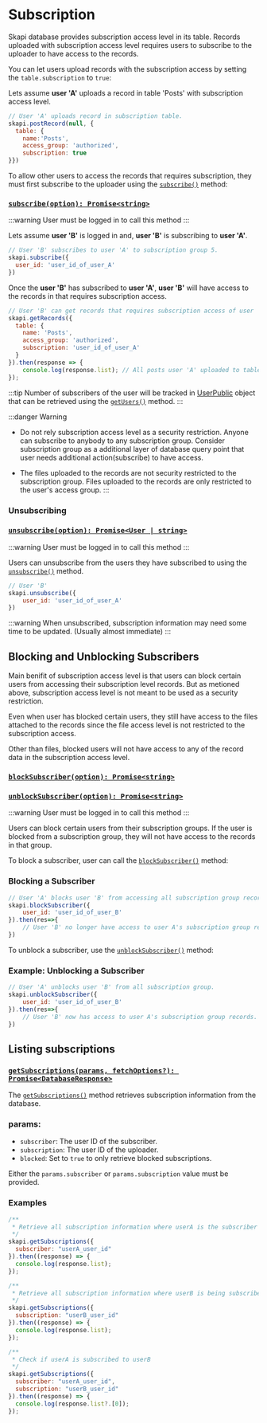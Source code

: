 
# Subscription

Skapi database provides subscription access level in its table.
Records uploaded with subscription access level requires users to subscribe to the uploader to have access to the records.

You can let users upload records with the subscription access by setting the `table.subscription` to `true`:

Lets assume **user 'A'** uploads a record in table 'Posts' with subscription access level.

```js
// User 'A' uploads record in subscription table.
skapi.postRecord(null, {
  table: {
    name:'Posts',
    access_group: 'authorized',
    subscription: true
}})
```

To allow other users to access the records that requires subscription, they must first subscribe to the uploader using the [`subscribe()`](/api-reference/database/README.md#subscribe) method:

### [`subscribe(option): Promise<string>`](/api-reference/database/README.md#subscribe)

:::warning
User must be logged in to call this method
:::

Lets assume **user 'B'** is logged in and, **user 'B'** is subscribing to **user 'A'**.

```js
// User 'B' subscribes to user 'A' to subscription group 5.
skapi.subscribe({
  user_id: 'user_id_of_user_A'
})
```

Once the **user 'B'** has subscribed to **user 'A'**,
**user 'B'** will have access to the records in that requires subscription access.

```js
// User 'B' can get records that requires subscription access of user 'A'
skapi.getRecords({
  table: {
    name: 'Posts',
    access_group: 'authorized',
    subscription: 'user_id_of_user_A'
  }
}).then(response => {
    console.log(response.list); // All posts user 'A' uploaded to table 'Posts' in subscription access level.
});
```

:::tip
Number of subscribers of the user will be tracked in [UserPublic](/api-reference/data-types/README.md#userpublic) object
that can be retrieved using the [`getUsers()`](/api-reference/database/README.md#getusers) method.
:::

:::danger Warning
- Do not rely subscription access level as a security restriction.
  Anyone can subscribe to anybody to any subscription group.
  Consider subscription group as a additional layer of database query point that user needs additional action(subscribe) to have access.

- The files uploaded to the records are not security restricted to the subscription group.
  Files uploaded to the records are only restricted to the user's access group.
:::

### Unsubscribing

### [`unsubscribe(option): Promise<User | string>`](/api-reference/database/README.md#unsubscribe)

:::warning
User must be logged in to call this method
:::

Users can unsubscribe from the users they have subscribed to using the [`unsubscribe()`](/api-reference/database/README.md#unsubscribe) method.

```js
// User 'B'
skapi.unsubscribe({
    user_id: 'user_id_of_user_A'
})
```

:::warning
When unsubscribed, subscription information may need some time to be updated. (Usually almost immediate)
:::


## Blocking and Unblocking Subscribers

Main benifit of subscription access level is that users can block certain users from accessing their subscription level records.
But as metioned above, subscription access level is not meant to be used as a security restriction.

Even when user has blocked certain users, they still have access to the files attached to the records since the file access level is not restricted to the subscription access.

Other than files, blocked users will not have access to any of the record data in the subscription access level.

### [`blockSubscriber(option): Promise<string>`](/api-reference/database/README.md#blocksubscriber)
### [`unblockSubscriber(option): Promise<string>`](/api-reference/database/README.md#unblocksubscriber)

:::warning
User must be logged in to call this method
:::

Users can block certain users from their subscription groups.
If the user is blocked from a subscription group, they will not have access to the records in that group.

To block a subscriber, user can call the [`blockSubscriber()`](/api-reference/database/README.md#blocksubscriber) method:

### Blocking a Subscriber

```js
// User 'A' blocks user 'B' from accessing all subscription group records.
skapi.blockSubscriber({
    user_id: 'user_id_of_user_B'
}).then(res=>{
    // User 'B' no longer have access to user A's subscription group records.
})
```

To unblock a subscriber, use the [`unblockSubscriber()`](/api-reference/database/README.md#unblocksubscriber) method:

### Example: Unblocking a Subscriber

```js
// User 'A' unblocks user 'B' from all subscription group.
skapi.unblockSubscriber({
    user_id: 'user_id_of_user_B'
}).then(res=>{
    // User 'B' now has access to user A's subscription group records.
})
```


## Listing subscriptions

### [`getSubscriptions(params, fetchOptions?): Promise<DatabaseResponse>`](/api-reference/database/README.md#getsubscriptions)

The [`getSubscriptions()`](/api-reference/database/README.md#getsubscriptions) method retrieves subscription information from the database.

### params:
- `subscriber`: The user ID of the subscriber.
- `subscription`: The user ID of the uploader.
- `blocked`: Set to `true` to only retrieve blocked subscriptions.

Either the `params.subscriber` or `params.subscription` value must be provided.

### Examples

```js
/**
 * Retrieve all subscription information where userA is the subscriber
 */
skapi.getSubscriptions({
  subscriber: "userA_user_id"
}).then((response) => {
  console.log(response.list);
});

/** 
 * Retrieve all subscription information where userB is being subscribed to
 */
skapi.getSubscriptions({
  subscription: "userB_user_id"
}).then((response) => {
  console.log(response.list);
});

/** 
 * Check if userA is subscribed to userB
 */
skapi.getSubscriptions({
  subscriber: "userA_user_id",
  subscription: "userB_user_id"
}).then((response) => {
  console.log(response.list?.[0]);
});
```
